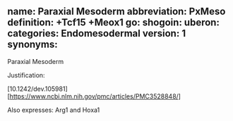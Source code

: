 name: Paraxial Mesoderm 
abbreviation: PxMeso
definition: +Tcf15 +Meox1
go:
shogoin: 
uberon:
categories: Endomesodermal
version: 1
synonyms:
---

Paraxial Mesoderm

Justification:

[10.1242/dev.105981]
[https://www.ncbi.nlm.nih.gov/pmc/articles/PMC3528848/]

Also expresses:
Arg1 and Hoxa1
